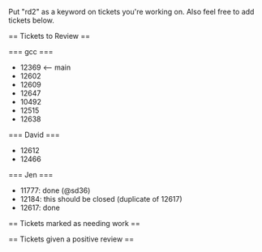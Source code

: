Put "rd2" as a keyword on tickets you're working on.  Also feel free to add tickets below.

== Tickets to Review ==

=== gcc ===

 * 12369 <-- main
 * 12602
 * 12609
 * 12647
 * 10492
 * 12515
 * 12638

=== David ===

 * 12612
 * 12466 

=== Jen ===
 
 * 11777: done (@sd36)
 * 12184: this should be closed (duplicate of 12617)
 * 12617: done

== Tickets marked as needing work ==

== Tickets given a positive review ==

